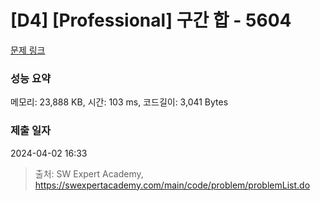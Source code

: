 # [D4] [Professional] 구간 합 - 5604 

[문제 링크](https://swexpertacademy.com/main/code/problem/problemDetail.do?contestProbId=AWXGGNB6cnEDFAUo) 

### 성능 요약

메모리: 23,888 KB, 시간: 103 ms, 코드길이: 3,041 Bytes

### 제출 일자

2024-04-02 16:33



> 출처: SW Expert Academy, https://swexpertacademy.com/main/code/problem/problemList.do